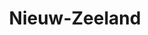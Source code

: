 ---
title: "Nieuw-Zeeland"
introtext: "Tropische stranden, besneeuwde bergtoppen, pittoreske meren, oogstrelende fjorden en eeuwenoude regenwouden. Welkom in Nieuw-Zeeland! Nieuw-Zeeland is een land met een rijke natuur, swingende steden en een overvloed aan mogelijkheden voor sportliefhebbers. Al jaren lang is de ‘Godzone’ een populaire reisbestemming. Niet voor niets staat het land bijna jaarlijks in de top 10 van mooiste landen ter wereld. Nieuw-Zeeland is een paradijs voor adrenaline-junks, die hier kunnen bungeejumpen, kajakken op zee, skydiven en raften. Of ga op avontuur met je camper, overnacht op verlaten plekken en geniet van de meest spectaculaire sterrenhemel! Nieuw-Zeeland is een unieke plek op aarde en je zult er geen spijt van krijgen!"
introimage: "https://lh3.googleusercontent.com/l1kKKUUlrI-yNY5CG0tzWmUk0QVS8mPEAC9eL5VAX5Fe60JGmtxsZak1spapbXhZV7O6hJyrz07U-LYMd_pO1tOU4OMJJ2sKm-RfwzSrZNYRYxmn8rWDjHO1pb2_FaZs_t3gtCmpAg=w800"
surface: "275.000"
inhabitants: "4.500.000"
rate: "1,72"
valuta: "dollar"
need_to_know_text: ""
need_to_know_more_text: ""
fact_one_text: ""
fact_two_text: ""
bigmac_index: ""
images: "https://lh3.googleusercontent.com/26si6c2HYCBLyHBIdic9UbtrQC9Vezmh8iWtzfpSooExczMIdCYaJ5cNI2iURMVkztOTF1X5PjkEfZPnA6ka0B3Czfs5BPXCG9SPE1ICDvjYU2yxOprsd8kEMp0-aa80guDh5NU0sw=w800|https://lh3.googleusercontent.com/FBud-e9u7ORJ3H2R3beI37HCHUucAWOwErQ1Gnk0EwGoeFCVe1GqH1AYJdFQ3J-oIxTmkz7PqOItrkiOcuhqHYkMJB94bzwzZSHvpr2TZLqEilBajPxZKeJbHV3gctA0fN3ioW5JSw=w800|https://lh3.googleusercontent.com/sbXgXB2xlLy9vS8TfHyQV9DNDS1u0W1nLw8NafdZg6V90W8VkRBZWdPPfbPJvG1sSG0qgCKMRDZW2ne2fKGMYMxc92II5As26RGegUFIRdAbSmotP3QZUu3olJvuaCDo1dcJwbJktw=w800|https://lh3.googleusercontent.com/jKXPI7gjUt1WMcM7BKLL0Tk7AlJwfK2P8Pd8Eo9IN5uH6eHUPucwOxlmxWDJrrFPRLMmsdtoSw9uBmOi9-eWHpfk8BzieEEEfd0lObSpl8UluaOZhRbGPhDF29Dgq0QSi9LS5tQptA=w800"
flight_button_title: "Check vluchtprijzen Nieuw-Zeeland"
flight_button_url: "https://lt45.net/c/?si=11986&li=1528136&wi=335922&ws=&dl=transport%2Fflights%2Fnl%2Fnz%2F%3Flocale%3Dnl-NL%26currency%3DEUR%26market%3DNL"
inspiration_url: "https://partner.bol.com/click/click?p=2&t=url&s=1025999&f=TXL&url=https%3A%2F%2Fwww.bol.com%2Fnl%2Ff%2Flonely-planet-new-zealand%2F30276342%2F&name=Lonely%20Planet%20New%20Zealand%2C%20Lonely%20Planet"
country_code: "nz"
hotels_url: "https://www.booking.com/country/nz.nl.html?aid=1837623"
---